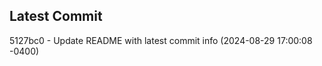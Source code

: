 
## Latest Commit
5127bc0 - Update README with latest commit info (2024-08-29 17:00:08 -0400) <Yunxi-Zhou>
